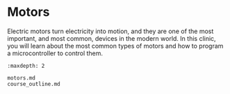 # Motors

Electric motors turn electricity into motion, and they are one of the most
important, and most common, devices in the modern world. In this clinic, you
will learn about the most common types of motors and how to program a
microcontroller to control them. 

```{toctree}
:maxdepth: 2

motors.md
course_outline.md

```